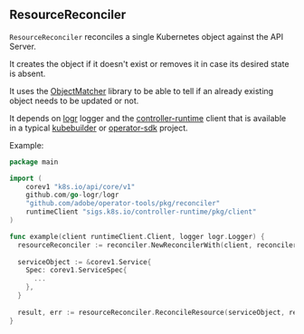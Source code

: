 
## ResourceReconciler

`ResourceReconciler` reconciles a single Kubernetes object against the API Server.

It creates the object if it doesn't exist or removes it in case its desired state is absent.

It uses the [ObjectMatcher](https://github.com/banzaicloud/k8s-objectmatcher) library to be able to tell if an already
existing object needs to be updated or not.

It depends on [logr](github.com/go-logr/logr) logger and the [controller-runtime](sigs.k8s.io/controller-runtime) client
that is available in a typical [kubebuilder](https://github.com/kubernetes-sigs/kubebuilder) or [operator-sdk](https://github.com/operator-framework/operator-sdk) project.

Example:
```go
package main

import (
	corev1 "k8s.io/api/core/v1"
	github.com/go-logr/logr
	"github.com/adobe/operator-tools/pkg/reconciler"
	runtimeClient "sigs.k8s.io/controller-runtime/pkg/client"
)

func example(client runtimeClient.Client, logger logr.Logger) {
  resourceReconciler := reconciler.NewReconcilerWith(client, reconciler.WithLog(logger))
  
  serviceObject := &corev1.Service{
    Spec: corev1.ServiceSpec{
      ...
    },
  }
  
  result, err := resourceReconciler.ReconcileResource(serviceObject, reconciler.StatePresent)
}

```
